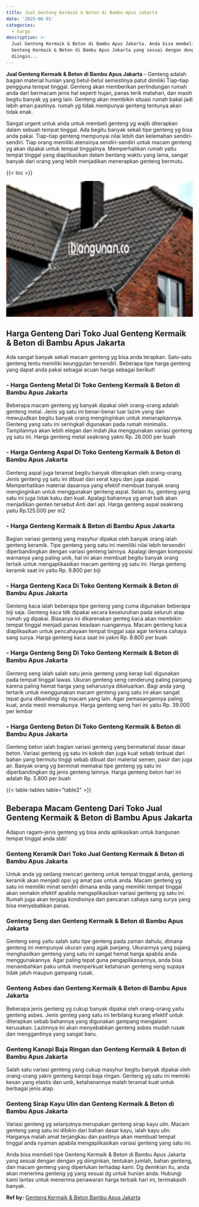 ```yaml
---
title: Jual Genteng Kermaik & Beton di Bambu Apus Jakarta
date: '2025-06-01'
categories:
  - harga
description: >-
  Jual Genteng Kermaik & Beton di Bambu Apus Jakarta. Anda bisa membeli tipe
  Genteng Kermaik & Beton di Bambu Apus Jakarta yang sesuai dengan dengan yg
  diingin...
---
```


**Jual Genteng Kermaik & Beton di Bambu Apus Jakarta** – Genteng adalah bagian material hunian yang betul-betul semestinya patut dimiliki Tiap-tiap pengguna tempat tinggal. Genteng akan memberikan perlindungan rumah anda dari bermacam jenis hal seperti hujan, panas terik matahari, dan masih begitu banyak yg yang lain. Genteng akan membikin situasi rumah bakal jadi lebih aman pastinya. rumah yg tidak mempunyai genteng tentunya akan tidak enak.

Sangat urgent untuk anda untuk membeli genteng yg wajib diterapkan dalam sebuah tempat tinggal. Ada begitu banyak sekali tipe genteng yg bisa anda pakai. Tiap-tiap genteng mempunyai nilai lebih dan kelemahan sendiri-sendiri. Tiap orang memiliki atensinya sendiri-sendiri untuk macam genteng yg akan dipakai untuk tempat tinggalnya. Memperhatikan rumah yaitu tempat tinggal yang diaplikasikan dalam bentang waktu yang lama, sangat banyak dari orang yang lebih menjadikan menerapkan genteng bermutu.

{{< toc >}}

![Jual Genteng Kermaik & Beton di Bambu Apus Jakarta](/images/genteng-minimalis-murah08.png)

## Harga Genteng Dari Toko Jual Genteng Kermaik & Beton di Bambu Apus Jakarta

Ada sangat banyak sekali macam genteng yg bisa anda terapkan. Satu-satu genteng tentu memiliki keunggulan tersendiri. Beberapa tipe harga genteng yang dapat anda pakai sebagai acuan harga sebagai berikut!

### \- Harga Genteng Metal Di Toko Genteng Kermaik & Beton di Bambu Apus Jakarta

Beberapa macam genteng yg banyak dipakai oleh orang-orang adalah genteng metal. Jenis yg satu ini benar-benar luar lazim yang dan mewujudkan begitu banyak orang menginginkan untuk menerapkannya. Genteng yang satu ini seringkali digunakan pada rumah minimalis. Tampilannya akan lebih elegan dan indah jika menggunakan variasi genteng yg satu ini. Harga genteng metal seakrang yakni Rp. 26.000 per buah

### \- Harga Genteng Aspal Di Toko Genteng Kermaik & Beton di Bambu Apus Jakarta

Genteng aspal juga teramat begitu banyak diterapkan oleh orang-orang. Jenis genteng yg satu ini dibuat dari serat kayu dan juga aspal. Memperhatikan material dasarnya yang efektif membuat banyak orang menginginkan untuk menggunakan genteng aspal. Selain itu, genteng yang satu ini juga tidak kaku dan kuat. Apalagi bahannya yg amat baik akan menjadikan genten tersebut Anti dari api. Harga genteng aspal seakrang yaitu Rp.125.000 per m2

### \- Harga Genteng Kermaik & Beton di Bambu Apus Jakarta

Bagian variasi genteng yang masyhur dipakai oleh banyak orang ialah genteng keramik. Tipe genteng yang satu ini memiliki nilai lebih tersendiri diperbandingkan dengan variasi genteng lainnya. Apalagi dengan komposisi warnanya yang paling unik, hal ini akan membuat begitu banyak orang tertaik untuk mengaplikasikan macam genteng yg satu ini. Harga genteng keramik saat ini yaitu Rp. 9.800 per biji

### \- Harga Genteng Kaca Di Toko Genteng Kermaik & Beton di Bambu Apus Jakarta

Genteng kaca ialah beberapa tipe genteng yang cuma digunakan beberapa biji saja. Genteng kaca tdk dipakai secara keseluruhan pada seluruh atap rumah yg dipakai. Biasanya ini dikarenakan genteg kaca akan membikin tempat tinggal menjadi panas keadaan ruangannya. Macam genteng kaca diaplikasikan untuk pencahayaan tempat tinggal saja agar terkena cahaya sang surya. Harga genteng kaca saat ini yakni Rp. 8.800 per buah

### \- Harga Genteng Seng Di Toko Genteng Kermaik & Beton di Bambu Apus Jakarta

Genteng seng ialah salah satu jenis genteng yang kerap kali digunakan pada tempat tinggal lawas. Ukuran genteng seng cenderung paling panjang karena paling hemat harga yang seharusnya dikeluarkan. Bagi anda yang tertarik untuk menggunakan macam genteng yang satu ini akan sangat tepat guna dibandingi dg macam yang lain. Agar pemasangannya paling kuat, anda mesti memakunya. Harga genteng seng hari ini yaitu Rp. 39.000 per lembar

### \- Harga Genteng Beton Di Toko Genteng Kermaik & Beton di Bambu Apus Jakarta

Genteng beton ialah bagian variasi genteng yang bermaterial dasar dasar beton. Variasi genteng yg satu ini kokoh dan juga kuat sebab terbuat dari bahan yang bermutu tinggi sebab dibuat dari material semen, pasir dan juga air. Banyak orang yg berminat memakai tipe genteng yg satu ini diperbandingkan dg jenis genteng lainnya. Harga genteng beton hari ini adalah Rp. 5.800 per buah

{{< table-tables table="table2" >}}

## Beberapa Macam Genteng Dari Toko Jual Genteng Kermaik & Beton di Bambu Apus Jakarta

Adapun ragam-jenis genteng yg bisa anda aplikasikan untuk bangunan tempat tinggal anda sbb!

### Genteng Keramik Dari Toko Jual Genteng Kermaik & Beton di Bambu Apus Jakarta

Untuk anda yg sedang mencari genteng untuk tempat tinggal anda, genteng keramik akan menjadi opsi yg amat pas untuk anda. Macam genteng yg satu ini memiliki minat sendiri dimana anda yang memiliki tempat tinggal akan semakin efektif apabila mengaplikasikan variasi genteng yg satu ini. Rumah juga akan terjaga kondisinya dari pancaran cahaya sang surya yang bisa menyebabkan panas.

### Genteng Seng dan Genteng Kermaik & Beton di Bambu Apus Jakarta

Genteng seng yaitu salah satu tipe genteng pada zaman dahulu, dimana genteng ini mempunyai ukuran yang agak panjang. Ukurannya yang pajang menghasilkan genteng yang satu ini sangat hemat harga apabila anda menggunakannya. Agar paling tepat guna pengaplikasiannya, anda bisa menambahkan paku untuk memperkuat ketahanan genteng seng supaya tidak jatuh maupun gampang rusak.

### Genteng Asbes dan Genteng Kermaik & Beton di Bambu Apus Jakarta

Beberapa jenis genteng yg cukup banyak dipakai oleh orang-orang yaitu genteng asbes. Jenis genteg yang satu ini terbilang kurang efektif untuk diterapkan sebab bahannya yang digunakan gampang mengalami kerusakan. Lazimnya ini akan menyebabkan genteng asbes mudah rusak dan menggantinya yang sangat baru.

### Genteng Kanopi Baja Ringan dan Genteng Kermaik & Beton di Bambu Apus Jakarta

Salah satu variasi genteng yang cukup masyhur begitu banyak dipakai oleh orang-orang yakni genteng kanopi baja ringan. Genteng yg satu ini memiiki kesan yang elastis dan unik, ketahanannya malah teramat kuat untuk berbagai jenis atap.

### Genteng Sirap Kayu Ulin dan Genteng Kermaik & Beton di Bambu Apus Jakarta

Variasi genteng yg selanjutnya merupakan genteng sirap kayu ulin. Macam genteng yang satu ini dibikin dari bahan dasar kayu, ialah kayu ulin. Harganya malah amat terjangkau dan pastinya akan membuat tempat tinggal anda nyaman apabila mengaplikasikan variasi genteng yang satu ini.

Anda bisa membeli tipe Genteng Kermaik & Beton di Bambu Apus Jakarta yang sesuai dengan dengan yg diinginkan, tentukan jumlah, bahan genteng, dan macam genteng yang diperlukan terhadap kami. Dg demikian itu, anda akan menerima genteng yg yang sesuai dg untuk hunian anda. Hubungi kami lantas untuk menerima penawaran harga terbaik hari ini, terimakasih banyak.

**Ref by:**  [Genteng Kermaik & Beton  Bambu Apus Jakarta](https://id.wikipedia.org/wiki/Genteng)
